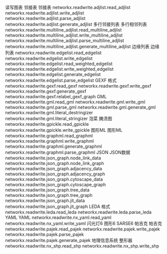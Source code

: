 读写图表
邻接表
邻接表
networkx.readwrite.adjlist.read_adjlist
networkx.readwrite.adjlist.write_adjlist
networkx.readwrite.adjlist.parse_adjlist
networkx.readwrite.adjlist.generate_adjlist
多行邻接列表
多行相邻列表
networkx.readwrite.multiline_adjlist.read_multiline_adjlist
networkx.readwrite.multiline_adjlist.write_multiline_adjlist
networkx.readwrite.multiline_adjlist.parse_multiline_adjlist
networkx.readwrite.multiline_adjlist.generate_multiline_adjlist
边缘列表
边缘列表
networkx.readwrite.edgelist.read_edgelist
networkx.readwrite.edgelist.write_edgelist
networkx.readwrite.edgelist.read_weighted_edgelist
networkx.readwrite.edgelist.write_weighted_edgelist
networkx.readwrite.edgelist.generate_edgelist
networkx.readwrite.edgelist.parse_edgelist
GEXF
格式
networkx.readwrite.gexf.read_gexf
networkx.readwrite.gexf.write_gexf
networkx.readwrite.gexf.generate_gexf
networkx.readwrite.gexf.relabel_gexf_graph
GML
networkx.readwrite.gml.read_gml
networkx.readwrite.gml.write_gml
networkx.readwrite.gml.parse_gml
networkx.readwrite.gml.generate_gml
networkx.readwrite.gml.literal_destringizer
networkx.readwrite.gml.literal_stringizer
泡菜
腌渍图
networkx.readwrite.gpickle.read_gpickle
networkx.readwrite.gpickle.write_gpickle
图形ML
图形ML
networkx.readwrite.graphml.read_graphml
networkx.readwrite.graphml.write_graphml
networkx.readwrite.graphml.generate_graphml
networkx.readwrite.graphml.parse_graphml
JSON
JSON数据
networkx.readwrite.json_graph.node_link_data
networkx.readwrite.json_graph.node_link_graph
networkx.readwrite.json_graph.adjacency_data
networkx.readwrite.json_graph.adjacency_graph
networkx.readwrite.json_graph.cytoscape_data
networkx.readwrite.json_graph.cytoscape_graph
networkx.readwrite.json_graph.tree_data
networkx.readwrite.json_graph.tree_graph
networkx.readwrite.json_graph.jit_data
networkx.readwrite.json_graph.jit_graph
LEDA
格式
networkx.readwrite.leda.read_leda
networkx.readwrite.leda.parse_leda
YAML
YAML
networkx.readwrite.nx_yaml.read_yaml
networkx.readwrite.nx_yaml.write_yaml
闪光灯6
图形6
SARSE6
帕吉克
帕吉克
networkx.readwrite.pajek.read_pajek
networkx.readwrite.pajek.write_pajek
networkx.readwrite.pajek.parse_pajek
networkx.readwrite.pajek.generate_pajek
地理信息系统
整形器
networkx.readwrite.nx_shp.read_shp
networkx.readwrite.nx_shp.write_shp